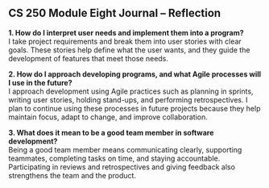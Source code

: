 ## CS 250 Module Eight Journal – Reflection

**1. How do I interpret user needs and implement them into a program?**  
I take project requirements and break them into user stories with clear goals. These stories help define what the user wants, and they guide the development of features that meet those needs.

**2. How do I approach developing programs, and what Agile processes will I use in the future?**  
I approach development using Agile practices such as planning in sprints, writing user stories, holding stand-ups, and performing retrospectives. I plan to continue using these processes in future projects because they help maintain focus, adapt to change, and improve collaboration.

**3. What does it mean to be a good team member in software development?**  
Being a good team member means communicating clearly, supporting teammates, completing tasks on time, and staying accountable. Participating in reviews and retrospectives and giving feedback also strengthens the team and the product.
